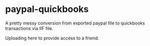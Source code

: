 paypal-quickbooks
=================

A pretty messy conversion from exported paypal file to quickbooks transactions via IIF file.


Uploading here to provide access to a friend.
